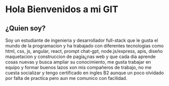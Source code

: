 

# Hola Bienvenidos a mi GIT

## ¿Quien soy?
Soy un estudiante de ingenieria y desarrollador full-stack que le gusta el mundo de la programacion y ha trabajado con diferentes tecnologias como html, css, js, angular, react, prompt chat-gpt, node.js/express, apis, diseño maquetacion y construccion de pagia¿nas web y que cada dia aprende cosas nuevas y busca ampliar su conocimiento, me gusta trabajar en equipo y formar buenos lazos xon mis compañeros de trabajo, no me cuesta socializar y tengo certificado en ingles B2 aunque un poco olvidado por falta de practica pero aun me comunico con facilidad.



